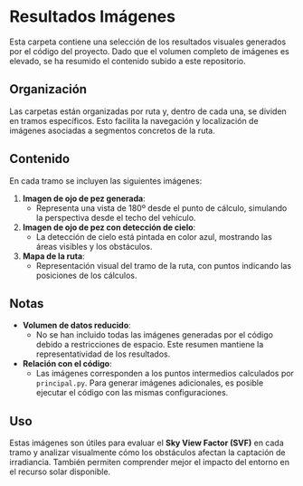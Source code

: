 # Resultados Imágenes

Esta carpeta contiene una selección de los resultados visuales generados por el código del proyecto. Dado que el volumen completo de imágenes es elevado, 
se ha resumido el contenido subido a este repositorio.

## Organización

Las carpetas están organizadas por ruta y, dentro de cada una, se dividen en tramos específicos. Esto facilita la navegación y localización de imágenes asociadas 
a segmentos concretos de la ruta.

## Contenido

En cada tramo se incluyen las siguientes imágenes:

1. **Imagen de ojo de pez generada**:
   - Representa una vista de 180º desde el punto de cálculo, simulando la perspectiva desde el techo del vehículo.
2. **Imagen de ojo de pez con detección de cielo**:
   - La detección de cielo está pintada en color azul, mostrando las áreas visibles y los obstáculos.
3. **Mapa de la ruta**:
   - Representación visual del tramo de la ruta, con puntos indicando las posiciones de los cálculos.

## Notas

- **Volumen de datos reducido**:
  - No se han incluido todas las imágenes generadas por el código debido a restricciones de espacio. Este resumen mantiene la representatividad de los resultados.
- **Relación con el código**:
  - Las imágenes corresponden a los puntos intermedios calculados por `principal.py`. Para generar imágenes adicionales, es posible ejecutar el código con las mismas configuraciones.

## Uso

Estas imágenes son útiles para evaluar el **Sky View Factor (SVF)** en cada tramo y analizar visualmente cómo los obstáculos afectan la captación de irradiancia. También 
permiten comprender mejor el impacto del entorno en el recurso solar disponible.
